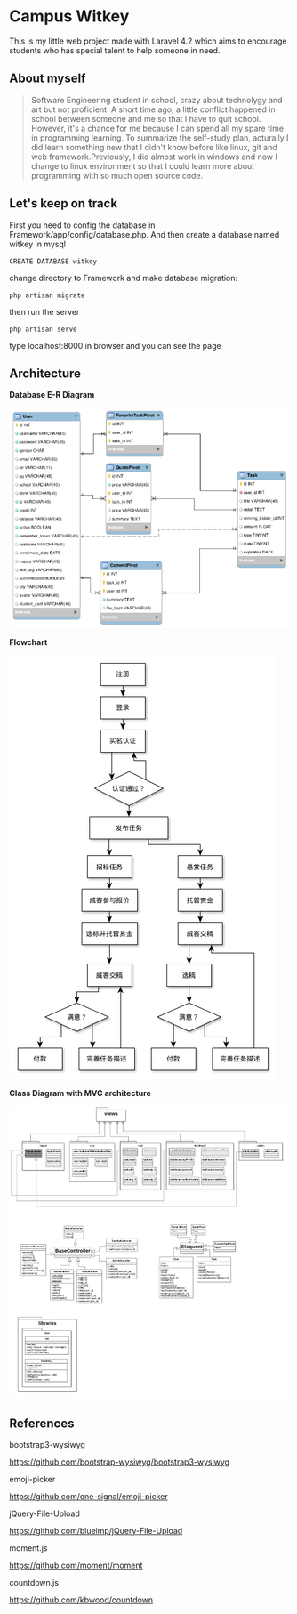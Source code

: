 Campus Witkey
=============

This is my little web project made with Laravel 4.2 which aims to encourage students who has special talent to help someone in need.

About myself
------------

> Software Engineering student in school, crazy about technolygy and art
> but not proficient. A short time ago, a little conflict happened in
> school between someone and me so that I have to  quit school.
> However, it's a chance for me because I can spend all my spare
> time in programming learning. To summarize the self-study plan,
> acturally I did learn something new that I didn't know before like
> linux, git and web framework.Previously, I did almost work in windows
> and now I change to linux environment so that I could learn more about
> programming with so much open source code.

Let's keep on track
-------------------
First you need to config the database in Framework/app/config/database.php.
And then create a database named witkey in mysql

    CREATE DATABASE witkey

change directory to Framework and make database migration:

    php artisan migrate

then run the server

    php artisan serve

type localhost:8000 in browser and you can see the page

Architecture
------------
**Database E-R Diagram**

![Database E-R Diagram][1]

**Flowchart**

![Flowchart][2]

**Class Diagram with MVC architecture**

![Class Diagram][3]


References
----------

bootstrap3-wysiwyg

https://github.com/bootstrap-wysiwyg/bootstrap3-wysiwyg

emoji-picker

https://github.com/one-signal/emoji-picker

jQuery-File-Upload

https://github.com/blueimp/jQuery-File-Upload

moment.js

https://github.com/moment/moment

countdown.js

https://github.com/kbwood/countdown


  [1]: https://github.com/bytrix/witkey/raw/master/Diagram/DataModel/DataModel.png
  [2]: https://github.com/bytrix/witkey/raw/master/Diagram/Flowchart/Flowchart.png
  [3]: https://github.com/bytrix/witkey/raw/master/Diagram/ClassDiagram/ClassDiagram.jpg